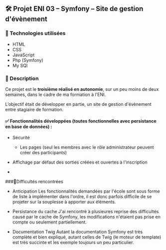 ## 🛠️ Projet ENI 03 – Symfony – Site de gestion d'évènement

### 🚀 Technologies utilisées
- HTML  
- CSS  
- JavaScript  
- Php (Symfony)
- My SQl 

### 📝 Description

Ce projet est le **troisième réalisé en autonomie**, sur un peu moins de deux semaines, dans le cadre de ma formation à l'ENI.

L’objectif était de développer en partie, un site de gestion d'évènement entre stagiaire de formation.

#### ✅ Fonctionnalités développées (toutes fonctionnelles avec persistance en base de données) :

- Sécurité
    - Les pages  (seul les membres avec le rôle administrateur peuvent créer des participants) 
- Affichage par défaut des sorties créées et ouvertes à l'inscription

- 

###🐞Difficultés rencontrées

- Anticipation
    Les fonctionnalités demandées par l'école sont sous forme de liste à implémenter dans l'ordre, il est donc parfois difficile de se projeter sur la souplesse à apporter aux éléments.

- Persistance du cache
    J'ai rencontré à plusieures reprise des difficultés causé par le cache de Symfony, les modifications n'étaient pas prise en compte ou seulement partiellement.

- Documentation Twig
      Autant la documentation Symfony est très complète et bien expliqué, autant celles de Twig (le moteur de template) est très succinte et les exemple toujours un peu particulier.
